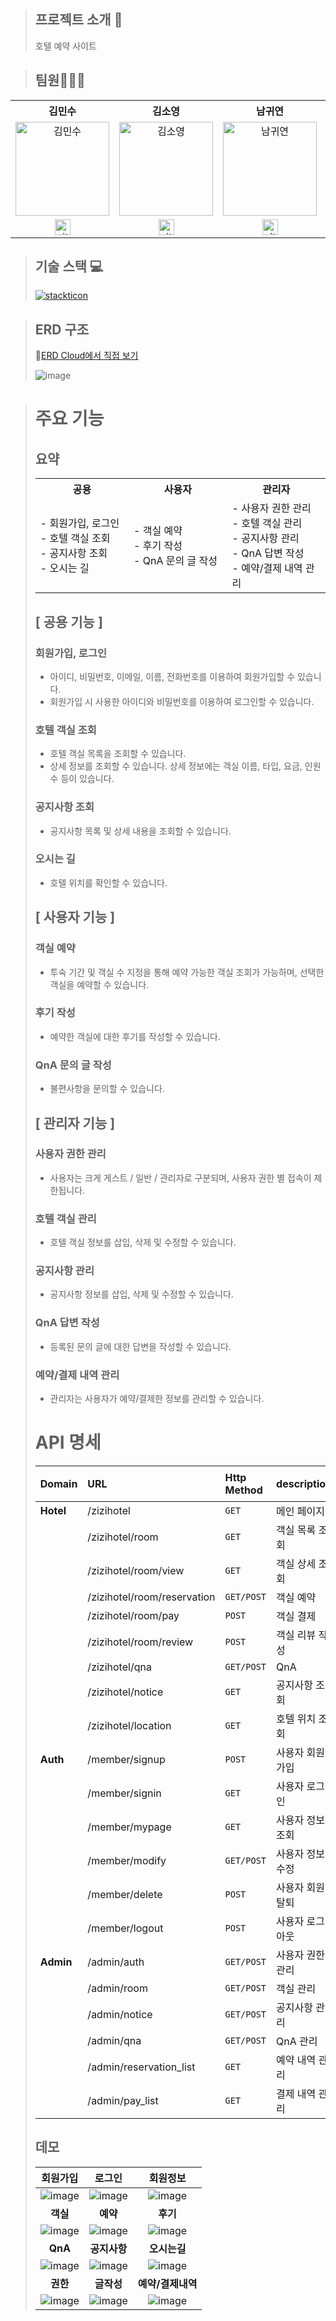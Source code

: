 >## 프로젝트 소개 📝
> 호텔 예약 사이트

>## 팀원👩‍👧‍👦
<table>
  <tr>
   <th>
    김민수
   </th>
    <th>
    김소영
   </th>
    <th>
    남귀연
   </th>
    <th>
    이수진
   </th>
   <th>
    이희지
   </th>
  </tr>
  <tr>
    <td align="center">
        <img src="https://avatars.githubusercontent.com/u/164992153?v=4" width=150px alt="김민수"> 
        <br/>
    </td>
    <td align="center">
        <img src="https://avatars.githubusercontent.com/u/164992164?v=4" width=150px alt="김소영"> 
        <br/>
    </td>
    <td align="center">
        <img src="https://avatars.githubusercontent.com/u/114720959?v=4" width=150px alt="남귀연"> 
        <br/>
    </td>
    <td align="center">
        <img src="https://avatars.githubusercontent.com/u/164992250?v=4" width=150px alt="이수진"> 
        <br/>
    </td>
    <td align="center">
        <img src="https://avatars.githubusercontent.com/u/73567158?v=4" width=150px alt="이희지"> 
        <br/>
    </td>
  </tr>
  <tr>
    <td align="center" class="민수">
        <a href="https://github.com/KMS9637"><img alt="github-link" height="25" src="https://img.shields.io/badge/GitHub-181717?style=flat-square&logo=GitHub&logoColor=white"/></a>
   </td>
    <td align="center" class="소영">
        <a href="https://github.com/ssoy00"><img alt="github-link" height="25" src="https://img.shields.io/badge/GitHub-181717?style=flat-square&logo=GitHub&logoColor=white"/></a>
   </td>
    <td align="center" class="귀연">
        <a href="https://github.com/earyear"><img alt="github-link" height="25" src="https://img.shields.io/badge/GitHub-181717?style=flat-square&logo=GitHub&logoColor=white"/></a>
   </td>
    <td align="center" class="수진">
        <a href="https://github.com/soooooojin"><img alt="github-link" height="25" src="https://img.shields.io/badge/GitHub-181717?style=flat-square&logo=GitHub&logoColor=white"/></a>
   </td>
    <td align="center" class="희지">
        <a href="https://github.com/heeji-lee"><img alt="github-link" height="25" src="https://img.shields.io/badge/GitHub-181717?style=flat-square&logo=GitHub&logoColor=white"/></a>
   </td>
  </tr>
</table>

>## 기술 스택 💻
>[![stackticon](https://firebasestorage.googleapis.com/v0/b/stackticon-81399.appspot.com/o/images%2F1717586944525?alt=media&token=14630c28-7be0-426f-bfcf-75740abf6495)](https://github.com/msdio/stackticon)

>## ERD 구조
>📌[ERD Cloud에서 직접 보기](https://www.erdcloud.com/d/xHF8n37xaR8jo5tGd)
>
>![image](https://github.com/user-attachments/assets/46a5c623-dcf8-4af1-8d9a-ed90efa2de45)</br>

># 주요 기능
>## 요약
><table>
  <tr>
    <th>
    공용
   </th>
   <th>
    사용자
   </th>
   <th>
    관리자
   </th>
   </tr>
  <tr>
    <td align="left" width="300px" class="공용">
    - 회원가입, 로그인</br>
    - 호텔 객실 조회</br>
    - 공지사항 조회</br>
    - 오시는 길    
   </td>
   <td align="left" width="300px" class="사용자">
    - 객실 예약</br>
    - 후기 작성</br>
    - QnA 문의 글 작성
   </td>
   <td align="left" width="300px" class="관리자">
    - 사용자 권한 관리</br>
    - 호텔 객실 관리</br>
    - 공지사항 관리</br>
    - QnA 답변 작성</br>
    - 예약/결제 내역 관리
   </td>
  </tr>
</table>

## [ 공용 기능 ]

### 회원가입, 로그인
- 아이디, 비밀번호, 이메일, 이름, 전화번호를 이용하여 회원가입할 수 있습니다.
- 회원가입 시 사용한 아이디와 비밀번호를 이용하여 로그인할 수 있습니다.
### 호텔 객실 조회
- 호텔 객실 목록을 조회할 수 있습니다.
- 상세 정보를 조회할 수 있습니다. 상세 정보에는 객실 이름, 타입, 요금, 인원수 등이 있습니다.
### 공지사항 조회
- 공지사항 목록 및 상세 내용을 조회할 수 있습니다.
### 오시는 길
- 호텔 위치를 확인할 수 있습니다.

## [ 사용자 기능 ]

### 객실 예약
- 투숙 기간 및 객실 수 지정을 통해 예약 가능한 객실 조회가 가능하며, 선택한 객실을 예약할 수 있습니다.
### 후기 작성
- 예약한 객실에 대한 후기를 작성할 수 있습니다.
### QnA 문의 글 작성
- 불편사항을 문의할 수 있습니다.

## [ 관리자 기능 ]

### 사용자 권한 관리
- 사용자는 크게 게스트 / 일반 / 관리자로 구분되며, 사용자 권한 별 접속이 제한됩니다.
### 호텔 객실 관리
- 호텔 객실 정보를 삽입, 삭제 및 수정할 수 있습니다.
### 공지사항 관리
- 공지사항 정보를 삽입, 삭제 및 수정할 수 있습니다.
### QnA 답변 작성
- 등록된 문의 글에 대한 답변을 작성할 수 있습니다.
### 예약/결제 내역 관리
- 관리자는 사용자가 예약/결제한 정보를 관리할 수 있습니다.

# API 명세

| Domain      | URL                                                                        | Http Method                 | description       | 접근 권한 |
|:------------|:---------------------------------------------------------------------------|:----------------------------|:------------------|:------|
| **Hotel**   | /zizihotel                                                                   | `GET`                       | 메인 페이지        | -     |
|             | /zizihotel/room                                                              | `GET`                       | 객실 목록 조회     | -     |
|             | /zizihotel/room/view                                                         | `GET`                       | 객실 상세 조회     | -     |
|             | /zizihotel/room/reservation                                                  | `GET/POST`                  | 객실 예약          | USER  |
|             | /zizihotel/room/pay                                                          | `POST`                      | 객실 결제          | USER  |
|             | /zizihotel/room/review                                                       | `POST`                      | 객실 리뷰 작성     | USER  |
|             | /zizihotel/qna                                                               | `GET/POST`                  | QnA               | USER  |
|             | /zizihotel/notice                                                            | `GET`                       | 공지사항 조회      | -     |
|             | /zizihotel/location                                                               | `GET`                       | 호텔 위치 조회     | -     |
| **Auth**    | /member/signup                                                                 | `POST`                      | 사용자 회원가입    | -     |
|             | /member/signin                                                                | `GET`                       | 사용자 로그인      | -     |
|             | /member/mypage                                                               | `GET`                       | 사용자 정보 조회   | USER  |
|             | /member/modify                                                               | `GET/POST`                  | 사용자 정보 수정   | USER  |
|             | /member/delete                                                               | `POST`                      | 사용자 회원탈퇴    | USER  |
|             | /member/logout                                                               | `POST`                      | 사용자 로그아웃    | USER  |
| **Admin**   | /admin/auth                                                                  | `GET/POST`                  | 사용자 권한 관리   | ADMIN |
|             | /admin/room                                                                  | `GET/POST`                  | 객실 관리         | ADMIN |
|             | /admin/notice                                                                | `GET/POST`                  | 공지사항 관리     | ADMIN |
|             | /admin/qna                                                                   | `GET/POST`                  | QnA 관리         | ADMIN |
|             | /admin/reservation_list                                                      | `GET`                       | 예약 내역 관리    | ADMIN |
|             | /admin/pay_list                                                              | `GET`                       | 결제 내역 관리    | ADMIN |

## 데모
|회원가입|로그인|회원정보|
|:--------:|:-------:|:-------:|
|![image]()|![image]()|![image]()|
|**객실**|**예약**|**후기**|
|![image]()|![image]()|![image]()|
|**QnA**|**공지사항**|**오시는길**|
|![image]()|![image]()|![image]()|
|**권한**|**글작성**|**예약/결제내역**|
|![image]()|![image]()|![image]()|
